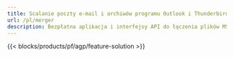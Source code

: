 ```yaml
---
title: Scalanie poczty e-mail i archiwów programu Outlook i Thunderbird 
url: /pl/merger
description: Bezpłatna aplikacja i interfejsy API do łączenia plików MSG, EML, EMLX, PST, OST, OFT, MBOX, ICS i VCF w systemach Windows, Linux i macOS
---
```


{{< blocks/products/pf/agp/feature-solution >}} 

